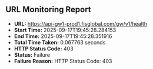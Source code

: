 ## URL Monitoring Report

- **URL:** https://api-gw1-prod1.fisglobal.com/gw/v1/health
- **Start Time:** 2025-09-17T19:45:28.284153
- **End Time:** 2025-09-17T19:45:28.351916
- **Total Time Taken:** 0.067763 seconds
- **HTTP Status Code:** 403
- **Status:** Failure
- **Failure Reason:** HTTP Status Code: 403
